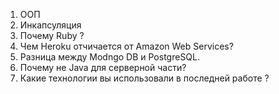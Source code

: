 1. ООП
2. Инкапсуляция
3. Почему Ruby ?
4. Чем Heroku отчичается от Amazon  Web Services?
5. Разница между Modngo DB и PostgreSQL. 
6. Почему не Java для серверной части?
7. Какие технологии вы использовали в последней работе ?